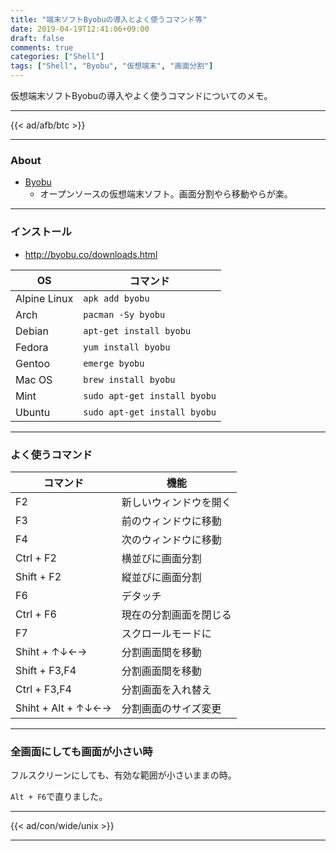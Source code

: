 ```yaml
---
title: "端末ソフトByobuの導入とよく使うコマンド等"
date: 2019-04-19T12:41:06+09:00
draft: false
comments: true
categories: ["Shell"]
tags: ["Shell", "Byobu", "仮想端末", "画面分割"]
---
```


仮想端末ソフトByobuの導入やよく使うコマンドについてのメモ。

 <!--more-->

 ---

{{< ad/afb/btc >}}

 ---

### About

- [Byobu](http://byobu.co/)
    - オープンソースの仮想端末ソフト。画面分割やら移動やらが楽。

---

### インストール

- http://byobu.co/downloads.html

|  OS  |  コマンド  |
| ---- | ---- |
| Alpine Linux | `apk add byobu` |
| Arch | `pacman -Sy byobu` |
| Debian | `apt-get install byobu` |
| Fedora | `yum install byobu` |
| Gentoo | `emerge byobu` |
| Mac OS | `brew install byobu` |
| Mint | `sudo apt-get install byobu` |
| Ubuntu | `sudo apt-get install byobu` |

---

### よく使うコマンド

|  コマンド  |  機能  |
| ---- | ---- |
| F2 | 新しいウィンドウを開く |
| F3 | 前のウィンドウに移動 |
| F4 | 次のウィンドウに移動 |
| Ctrl + F2 | 横並びに画面分割 |
| Shift + F2 | 縦並びに画面分割 |
| F6 | デタッチ |
| Ctrl + F6 | 現在の分割画面を閉じる |
| F7 | スクロールモードに |
| Shiht + ↑↓←→ | 分割画面間を移動 |
| Shift + F3,F4 | 分割画面間を移動 |
| Ctrl + F3,F4 | 分割画面を入れ替え |
| Shiht + Alt + ↑↓←→ | 分割画面のサイズ変更 |

---

### 全画面にしても画面が小さい時

フルスクリーンにしても、有効な範囲が小さいままの時。

`Alt + F6`で直りました。

---

{{< ad/con/wide/unix >}}

---
